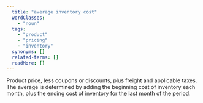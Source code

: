 ```yaml
---
  title: "average inventory cost"
  wordClasses:
    - "noun"
  tags:
    - "product"
    - "pricing"
    - "inventory"
  synonyms: []
  related-terms: []
  readMore: []
---
```

Product price, less coupons or discounts, plus freight and applicable taxes. The average is determined by adding the beginning cost of inventory each month, plus the ending cost of inventory for the last month of the period.
